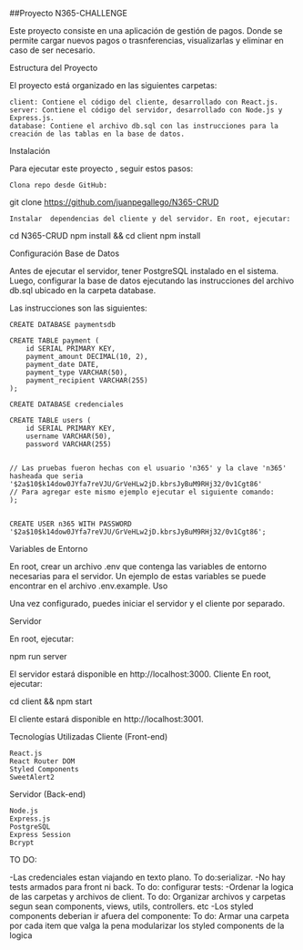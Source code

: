 ##Proyecto N365-CHALLENGE

Este proyecto consiste en una aplicación  de gestión de pagos. Donde se permite cargar nuevos pagos o trasnferencias, visualizarlas y eliminar en caso de ser necesario.


Estructura del Proyecto

El proyecto está organizado en las siguientes carpetas:

    client: Contiene el código del cliente, desarrollado con React.js.
    server: Contiene el código del servidor, desarrollado con Node.js y Express.js.
    database: Contiene el archivo db.sql con las instrucciones para la creación de las tablas en la base de datos.

Instalación

Para ejecutar este proyecto , seguir estos pasos:

    Clona repo desde GitHub:

git clone https://github.com/juanpegallego/N365-CRUD

    Instalar  dependencias del cliente y del servidor. En root, ejecutar:

cd N365-CRUD
npm install && cd client npm install

Configuración
Base de Datos

Antes de ejecutar el servidor, tener PostgreSQL instalado en el sistema. Luego,  configurar la base de datos ejecutando las instrucciones del archivo db.sql ubicado en la carpeta database.

Las instrucciones son las siguientes:



```
CREATE DATABASE paymentsdb

CREATE TABLE payment (
    id SERIAL PRIMARY KEY,
    payment_amount DECIMAL(10, 2), 
    payment_date DATE, 
    payment_type VARCHAR(50), 
    payment_recipient VARCHAR(255) 
);  

CREATE DATABASE credenciales

CREATE TABLE users (
    id SERIAL PRIMARY KEY,
    username VARCHAR(50),
    password VARCHAR(255)


// Las pruebas fueron hechas con el usuario 'n365' y la clave 'n365' hasheada que seria '$2a$10$k14dow0JYfa7reVJU/GrVeHLw2jD.kbrsJyBuM9RHj32/0v1Cgt86'
// Para agregar este mismo ejemplo ejecutar el siguiente comando:
);


CREATE USER n365 WITH PASSWORD '$2a$10$k14dow0JYfa7reVJU/GrVeHLw2jD.kbrsJyBuM9RHj32/0v1Cgt86';
```





Variables de Entorno

En root, crear un archivo .env que contenga las variables de entorno necesarias para el servidor. Un ejemplo de estas variables se puede encontrar en el archivo .env.example.
Uso

Una vez configurado, puedes iniciar el servidor y el cliente por separado.



Servidor

En root, ejecutar:

npm run server

El servidor estará disponible en http://localhost:3000.
Cliente
En root, ejecutar:

cd client && npm start

El cliente estará disponible en http://localhost:3001.




Tecnologías Utilizadas
Cliente (Front-end)

    React.js
    React Router DOM
    Styled Components
    SweetAlert2 

Servidor (Back-end)

    Node.js
    Express.js
    PostgreSQL
    Express Session
    Bcrypt

TO DO:

-Las credenciales estan viajando en texto plano. To do:serializar.
-No hay tests armados para front ni back. To do: configurar tests:
-Ordenar la logica de las carpetas y archivos de client. To do: Organizar archivos y carpetas segun sean components, views, utils, controllers. etc
-Los styled components deberian ir afuera del componente: To do: Armar una carpeta por cada item que valga la pena modularizar los styled components de la logica
